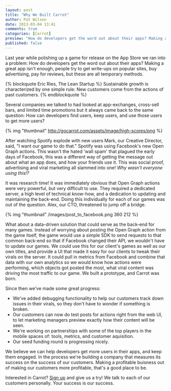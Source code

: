 ```yaml
---
layout: post
title: "Why We Built Carrot"
author: Pat Wilson
date: 2013-03-04 13:41
comments: true
categories: [Carrot]
preview: "How do developers get the word out about their apps? Making a great app isn't enough, people try to get write-ups on popular sites, buy advertising, pay for reviews, but these are all temporary methods. How can developers find users, keep users, and use those users to get more users?"
published: false
---
```

Last year while polishing up a game for release on the App Store we ran into a problem: How do developers get the word out about their apps? Making a great app isn't enough, people try to get write-ups on popular sites, buy advertising, pay for reviews, but these are all temporary methods.

{% blockquote Eric Ries, The Lean Startup %}
Sustainable growth is characterized by one simple rule:
New customers come from the actions of past customers.
{% endblockquote %}
<!-- More -->
Several companies we talked to had looked at app-exchanges, cross-sell bars, and limited time promotions but it always came back to the same question: How can developers find users, keep users, and use those users to get more users?

{% img "thumbnail" http://gocarrot.com/assets/image/high-scores/png %}

After watching Spotify explode with new users Mark, our Creative Director, said, "I want our game to do that." Spotify was using Facebook's new Open Graph actions. This wasn't the hated 'wall spam' that plagued the early days of Facebook, this was a different way of getting the message out about what an app does, and how your friends use it. This was social proof, advertising and viral marketing all slammed into one! _Why wasn't everyone using this!?_

It was research time! It was immediately obvious that Open Graph actions were very powerful, but very difficult to use. They required a dedicated server, a high level of technical know-how, and a dedication to updating and maintaining the back-end. Doing this individually for each of our games was out of the question. Alex, our CTO, threatened to jump off a bridge.

{% img "thumbnail" /images/post_to_facebook.png 360 212 %}

What about a data-driven solution that could serve as the back-end for many games. Instead of worrying about posting the Open Graph action from the game itself, the game would use a simple SDK to send requests to that common back-end so that if Facebook changed their API, we wouldn't have to update our games. We could use this for our client's games as well as our own titles, and provide a UI that made it easy for our clients to tweak their virals on the server. It could pull in metrics from Facebook and combine that data with our own analytics so we would know how actions were performing, which objects got posted the most, what viral content was driving the most traffic to our game. We built a prototype, and Carrot was born.

Since then we've made some great progress:

* We've added debugging functionality to help our customers track down issues in their virals, so they don't have to wonder if something is broken.
* Our customers can now do test posts for actions right from the web UI, to let marketing managers preview exactly how their content will be seen.
* We're working on partnerships with some of the top players in the mobile spaces of: tools, metrics, and customer aquisition.
* Our seed funding round is progressing nicely.

We believe we can help developers get more users in their apps, and keep them engaged. In the process we're building a company that measures its success on the success of our customers. Making a profitable buisness out of making our customers more profitable, that's a good place to be.

Interested in Carrot? [Sign up](https://gocarrot.com/developers/sign_up) and give us a try! We talk to each of our customers personally. Your success is our success.